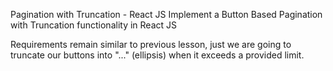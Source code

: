 Pagination with Truncation - React JS
Implement a Button Based Pagination with Truncation functionality in React JS

Requirements remain similar to previous lesson, just we are going to truncate our buttons into "..." (ellipsis) when it exceeds a provided limit.